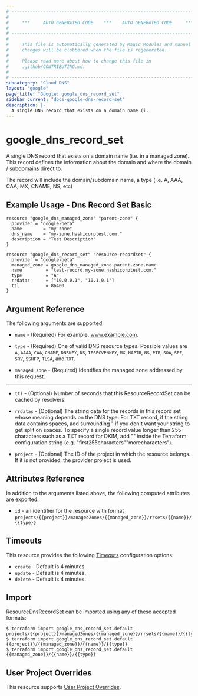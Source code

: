 ```yaml
---
# ----------------------------------------------------------------------------
#
#     ***     AUTO GENERATED CODE    ***    AUTO GENERATED CODE     ***
#
# ----------------------------------------------------------------------------
#
#     This file is automatically generated by Magic Modules and manual
#     changes will be clobbered when the file is regenerated.
#
#     Please read more about how to change this file in
#     .github/CONTRIBUTING.md.
#
# ----------------------------------------------------------------------------
subcategory: "Cloud DNS"
layout: "google"
page_title: "Google: google_dns_record_set"
sidebar_current: "docs-google-dns-record-set"
description: |-
  A single DNS record that exists on a domain name (i.
---
```


# google\_dns\_record\_set

A single DNS record that exists on a domain name (i.e. in a managed zone).
This record defines the information about the domain and where the
domain / subdomains direct to.

The record will include the domain/subdomain name, a type (i.e. A, AAA,
CAA, MX, CNAME, NS, etc)



## Example Usage - Dns Record Set Basic


```hcl
resource "google_dns_managed_zone" "parent-zone" {
  provider = "google-beta"
  name        = "my-zone"
  dns_name    = "my-zone.hashicorptest.com."
  description = "Test Description"
}

resource "google_dns_record_set" "resource-recordset" {
  provider = "google-beta"
  managed_zone = google_dns_managed_zone.parent-zone.name
  name         = "test-record.my-zone.hashicorptest.com."
  type         = "A"
  rrdatas      = ["10.0.0.1", "10.1.0.1"]
  ttl          = 86400
}
```

## Argument Reference

The following arguments are supported:


* `name` -
  (Required)
  For example, www.example.com.

* `type` -
  (Required)
  One of valid DNS resource types.
  Possible values are `A`, `AAAA`, `CAA`, `CNAME`, `DNSKEY`, `DS`, `IPSECVPNKEY`, `MX`, `NAPTR`, `NS`, `PTR`, `SOA`, `SPF`, `SRV`, `SSHFP`, `TLSA`, and `TXT`.

* `managed_zone` -
  (Required)
  Identifies the managed zone addressed by this request.


- - -


* `ttl` -
  (Optional)
  Number of seconds that this ResourceRecordSet can be cached by
  resolvers.

* `rrdatas` -
  (Optional)
  The string data for the records in this record set whose meaning depends on the DNS type. 
  For TXT record, if the string data contains spaces, add surrounding \" if you don't want your string to get
  split on spaces. To specify a single record value longer than 255 characters such as a TXT record for 
  DKIM, add \"\" inside the Terraform configuration string (e.g. "first255characters\"\"morecharacters").

* `project` - (Optional) The ID of the project in which the resource belongs.
    If it is not provided, the provider project is used.


## Attributes Reference

In addition to the arguments listed above, the following computed attributes are exported:

* `id` - an identifier for the resource with format `projects/{{project}}/managedZones/{{managed_zone}}/rrsets/{{name}}/{{type}}`


## Timeouts

This resource provides the following
[Timeouts](/docs/configuration/resources.html#timeouts) configuration options:

- `create` - Default is 4 minutes.
- `update` - Default is 4 minutes.
- `delete` - Default is 4 minutes.

## Import


ResourceDnsRecordSet can be imported using any of these accepted formats:

```
$ terraform import google_dns_record_set.default projects/{{project}}/managedZones/{{managed_zone}}/rrsets/{{name}}/{{type}}
$ terraform import google_dns_record_set.default {{project}}/{{managed_zone}}/{{name}}/{{type}}
$ terraform import google_dns_record_set.default {{managed_zone}}/{{name}}/{{type}}
```

## User Project Overrides

This resource supports [User Project Overrides](https://www.terraform.io/docs/providers/google/guides/provider_reference.html#user_project_override).
